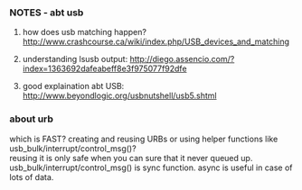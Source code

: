 ### NOTES - abt usb

1. how does usb matching happen?
 http://www.crashcourse.ca/wiki/index.php/USB_devices_and_matching

2. understanding lsusb output: http://diego.assencio.com/?index=1363692dafeabeff8e3f975077f92dfe
3. good explaination abt USB: http://www.beyondlogic.org/usbnutshell/usb5.shtml

### about urb

which is FAST? creating and reusing URBs or using helper functions like
usb_bulk/interrupt/control_msg()?  
reusing it is only safe when you can sure that it never queued up.
usb_bulk/interrupt/control_msg() is sync function.
async is useful in case of lots of data.
